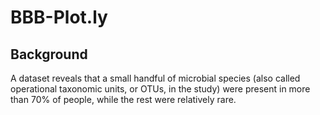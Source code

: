 # BBB-Plot.ly

## Background
A dataset reveals that a small handful of microbial species (also called operational taxonomic units, or OTUs, in the study) were present in more than 70% of people, while the rest were relatively rare.